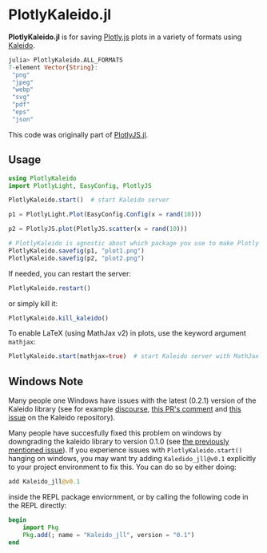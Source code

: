 # PlotlyKaleido.jl

**PlotlyKaleido.jl** is for saving [Plotly.js](https://plotly.com/javascript/) plots in a variety of formats using [Kaleido](https://github.com/plotly/Kaleido).

```julia
julia> PlotlyKaleido.ALL_FORMATS
7-element Vector{String}:
 "png"
 "jpeg"
 "webp"
 "svg"
 "pdf"
 "eps"
 "json"
```

This code was originally part of [PlotlyJS.jl](https://github.com/JuliaPlots/PlotlyJS.jl).




## Usage


```julia
using PlotlyKaleido
import PlotlyLight, EasyConfig, PlotlyJS

PlotlyKaleido.start()  # start Kaleido server

p1 = PlotlyLight.Plot(EasyConfig.Config(x = rand(10)))

p2 = PlotlyJS.plot(PlotlyJS.scatter(x = rand(10)))

# PlotlyKaleido is agnostic about which package you use to make Plotly plots!
PlotlyKaleido.savefig(p1, "plot1.png")
PlotlyKaleido.savefig(p2, "plot2.png")
```

If needed, you can restart the server:

```julia
PlotlyKaleido.restart()
```

or simply kill it:

```julia
PlotlyKaleido.kill_kaleido()
```

To enable LaTeX (using MathJax v2) in plots, use the keyword argument `mathjax`:
```julia
PlotlyKaleido.start(mathjax=true)  # start Kaleido server with MathJax enabled
```

## Windows Note
Many people one Windows have issues with the latest (0.2.1) version of the Kaleido library (see for example [discourse](https://discourse.julialang.org/t/plotlyjs-causes-errors-cant-figure-out-how-to-use-plotlylight-how-to-use-plotly-from-julia/108853/29), [this PR's comment](https://github.com/JuliaPlots/PlotlyKaleido.jl/pull/17#issuecomment-1969325440) and [this issue](https://github.com/plotly/Kaleido/issues/134) on the Kaleido repository).

Many people have succesfully fixed this problem on windows by downgrading the kaleido library to version 0.1.0 (see [the previously mentioned issue](https://github.com/plotly/Kaleido/issues/134)). If you experience issues with `PlotlyKaleido.start()` hanging on windows, you may want try adding `Kaledido_jll@v0.1` explicitly to your project environment to fix this. You can do so by either doing:
```julia
add Kaleido_jll@v0.1
```
inside the REPL package enviornment, or by calling the following code in the REPL directly:
```julia
begin
    import Pkg
    Pkg.add(; name = "Kaleido_jll", version = "0.1")
end
```